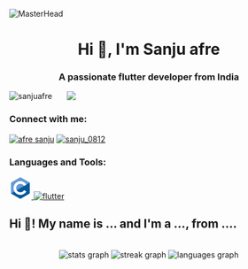 ![MasterHead](https://ckl-website-static.s3.amazonaws.com/wp-content/uploads/2023/01/apps-made-with-flutter.jpg.webp)
<h1 align="center">Hi 👋, I'm Sanju afre</h1>
<h3 align="center">A passionate flutter developer from India</h3>
<img align="right" src="https://github.com/sanjuafre123/sanjuafre123/blob/977ea112a28d645857547251736d6bff7df618d9/b9e4960c1476c78043d499d975f86cdb.gif" width="400">
<p align="left"> <img src="https://komarev.com/ghpvc/?username=sanjuafre&label=Profile%20views&color=0e75b6&style=flat" alt="sanjuafre" /> </p>

<h3 align="left">Connect with me:</h3>
<p align="left">
<a href="https://fb.com/afre sanju" target="blank"><img align="center" src="https://raw.githubusercontent.com/rahuldkjain/github-profile-readme-generator/master/src/images/icons/Social/facebook.svg" alt="afre sanju" height="30" width="40" /></a>
<a href="https://instagram.com/sanju_0812" target="blank"><img align="center" src="https://raw.githubusercontent.com/rahuldkjain/github-profile-readme-generator/master/src/images/icons/Social/instagram.svg" alt="sanju_0812" height="30" width="40" /></a>
</p>

<h3 align="left">Languages and Tools:</h3>
<p align="left"> <a href="https://www.cprogramming.com/" target="_blank" rel="noreferrer"> <img src="https://raw.githubusercontent.com/devicons/devicon/master/icons/c/c-original.svg" alt="c" width="40" height="40"/> </a> <a href="https://flutter.dev" target="_blank" rel="noreferrer"> <img src="https://www.vectorlogo.zone/logos/flutterio/flutterio-icon.svg" alt="flutter" width="40" height="40"/> </a> </p>

<h2 align="left">Hi 👋! My name is ... and I'm a ..., from ....</h2>


<br clear="both">




<div align="center">
  <img src="https://github-readme-stats.vercel.app/api?username=sanjuafre123&hide_title=false&hide_rank=false&show_icons=true&include_all_commits=true&count_private=true&disable_animations=false&theme=github_dark&locale=en&hide_border=false" height="150" alt="stats graph"  />
  <img src="https://streak-stats.demolab.com?user=sanjuafre123&locale=en&mode=daily&theme=github_dark&hide_border=false&border_radius=5" height="150" alt="streak graph"  />
  <img src="https://github-readme-stats.vercel.app/api/top-langs?username=sanjuafre123&locale=en&hide_title=false&layout=compact&card_width=320&langs_count=5&theme=github_dark&hide_border=false" height="150" alt="languages graph"  />
</div>


